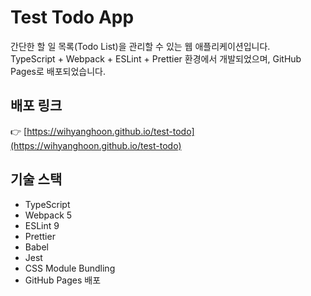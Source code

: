 # Test Todo App

간단한 할 일 목록(Todo List)을 관리할 수 있는 웹 애플리케이션입니다.  
TypeScript + Webpack + ESLint + Prettier 환경에서 개발되었으며, GitHub Pages로 배포되었습니다.

## 배포 링크

👉 [https://wihyanghoon.github.io/test-todo](https://wihyanghoon.github.io/test-todo)

## 기술 스택

- TypeScript
- Webpack 5
- ESLint 9
- Prettier
- Babel
- Jest
- CSS Module Bundling
- GitHub Pages 배포